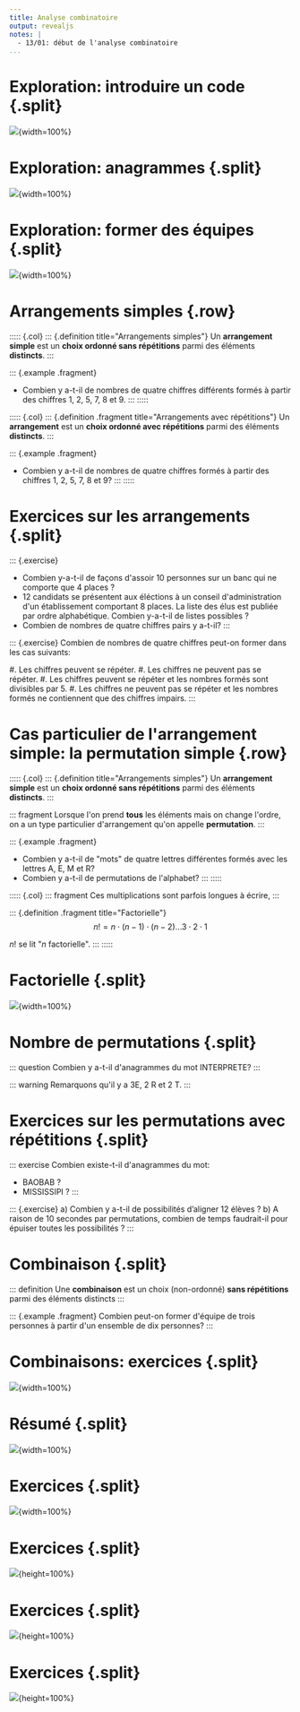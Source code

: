 ```yaml
---
title: Analyse combinatoire
output: revealjs
notes: |
  - 13/01: début de l'analyse combinatoire
...
```


# Exploration: introduire un code {.split}

![](/static/images/1673567176.png){width=100%}

# Exploration: anagrammes {.split}

![](/static/images/1673567352.png){width=100%}

# Exploration: former des équipes {.split}

![](/static/images/1673567431.png){width=100%}

# Arrangements simples {.row}

::::: {.col}
::: {.definition title="Arrangements simples"}
Un **arrangement simple** est un **choix ordonné sans répétitions** parmi des éléments **distincts**.
:::

::: {.example .fragment}
- Combien y a-t-il de nombres de quatre chiffres différents
  formés à partir des chiffres $1$, $2$, $5$, $7$, $8$ et $9$.
:::
:::::

::::: {.col}
::: {.definition .fragment title="Arrangements avec répétitions"}
Un **arrangement** est un **choix ordonné avec répétitions** parmi des éléments **distincts**.
:::

::: {.example .fragment}
- Combien y a-t-il de nombres de quatre chiffres
  formés à partir des chiffres $1$, $2$, $5$, $7$, $8$ et $9$?
:::
:::::

# Exercices sur les arrangements {.split}

::: {.exercise}
- Combien y-a-t-il de façons d'assoir 10 personnes sur un banc
  qui ne comporte que 4 places ?
- 12 candidats se présentent aux éléctions
  à un conseil d'administration d'un établissement comportant 8 places.
  La liste des élus est publiée
  par ordre alphabétique.
  Combien y-a-t-il de listes possibles ?
- Combien de nombres de quatre chiffres pairs y a-t-il?
:::

::: {.exercise}
Combien de nombres de quatre chiffres peut-on former dans les cas suivants:

#. Les chiffres peuvent se répéter.
#. Les chiffres ne peuvent pas se répéter.
#. Les chiffres peuvent se répéter
   et les nombres formés sont divisibles par 5.
#. Les chiffres ne peuvent pas se répéter
   et les nombres formés ne contiennent que des chiffres impairs.
:::

# Cas particulier de l'arrangement simple: la permutation simple {.row}

::::: {.col}
::: {.definition title="Arrangements simples"}
Un **arrangement simple** est un **choix ordonné sans répétitions** parmi des éléments **distincts**.
:::

::: fragment
Lorsque l'on prend **tous** les éléments
mais on change l'ordre,
on a un type particulier d'arrangement qu'on appelle **permutation**.
:::

::: {.example .fragment}
- Combien y a-t-il de "mots" de quatre lettres différentes formés avec les lettres A, E, M et R?
- Combien y a-t-il de permutations de l'alphabet?
:::
:::::

::::: {.col}
::: fragment
Ces multiplications sont parfois longues à écrire,
:::

::: {.definition .fragment title="Factorielle"}
$$n! = n \cdot (n - 1) \cdot (n - 2) \dots 3 \cdot 2 \cdot 1$$

$n!$ se lit "$n$ factorielle".
:::
:::::

# Factorielle {.split}

![](/static/images/1673570571.png){width=100%}

# Nombre de permutations {.split}

::: question
Combien y a-t-il d'anagrammes du mot INTERPRETE?
:::

::: warning
Remarquons qu'il y a 3E, 2 R et 2 T.
:::

# Exercices sur les permutations avec répétitions {.split}

::: exercise
Combien existe-t-il d'anagrammes du mot:

- BAOBAB ?
- MISSISSIPI ?
:::

::: {.exercise}
a) Combien y a-t-il de possibilités d’aligner 12 élèves ?
b) A raison de 10 secondes par permutations, combien de temps faudrait-il pour épuiser toutes les
possibilités ?
:::

# Combinaison {.split}

::: definition
Une **combinaison** est un choix (non-ordonné) **sans répétitions** parmi des éléments distincts
:::

::: {.example .fragment}
Combien peut-on former d'équipe de trois personnes à partir d'un ensemble de dix personnes?
:::

# Combinaisons: exercices {.split}

![](/static/images/1673571219.png){width=100%}

# Résumé {.split}

![](/static/images/1673571374.png){width=100%}

# Exercices {.split}

![](/static/images/1673571452.png){width=100%}

# Exercices {.split}

![](/static/images/1673571574.png){height=100%}

# Exercices {.split}

![](/static/images/1673571606.png){height=100%}

# Exercices {.split}

![](/static/images/1673571669.png){height=100%}
